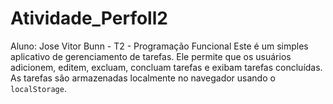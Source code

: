 # Atividade_Perfoll2
Aluno: Jose Vitor Bunn - T2 - Programação Funcional
Este é um simples aplicativo de gerenciamento de tarefas.
Ele permite que os usuários adicionem, editem, excluam, concluam tarefas e exibam tarefas concluídas. 
As tarefas são armazenadas localmente no navegador usando o `localStorage`.
